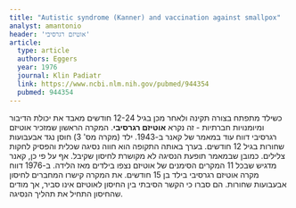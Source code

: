```yaml
---
title: "Autistic syndrome (Kanner) and vaccination against smallpox"
analyst: amantonio
header: 'אוטיזם רגרסיבי'
article:
  type: article
  authors: Eggers
  year: 1976
  journal: Klin Padiatr
  link: https://www.ncbi.nlm.nih.gov/pubmed/944354
  pubmed: 944354
---
```


כשילד מתפתח בצורה תקינה ולאחר מכן בגיל 12-24 חודשים מאבד את יכולת הדיבור ומיומנויות חברתיות - זה נקרא **אוטיזם רגרסיבי**.
המקרה הראשון שמזכיר אוטיזם רגרסיבי דווח עוד במאמר של קאנר ב-1943. ילד (מקרה מס' 3) חוסן נגד אבעבועות שחורות בגיל 12 חודשים. בערך באותה התקופה הוא חווה נסיגה שכלית והפסיק לחקות צלילים. כמובן שבמאמר תופעת הנסיגה לא מקושרת לחיסון שקיבל. אף על פי כן, קאנר מדגיש שבכל 11 המקרים הסימנים של אוטיזם נצפו בילדים מאז הלידה.
ב-1976 דווח מקרה אוטיזם רגרסיבי בילד בן 15 חודשים. את המקרה קישרו המחברים לחיסון אבעבועות שחורות. הם סברו כי הקשר הסיבתי בין החיסון לאוטיזם אינו סביר, אך מודים שהחיסון התחיל את תהליך הנסיגה.
